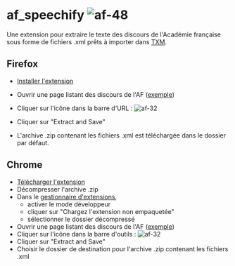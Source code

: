 # af_speechify ![af-48](https://github.com/fmoncomble/af_speechify/assets/59739627/ee868342-8616-46e4-acbe-4527799772ce)


Une extension pour extraire le texte des discours de l'Académie française sous forme de fichiers .xml prêts à importer dans [TXM](https://txm.gitpages.huma-num.fr/textometrie/).

## Firefox
- [Installer l'extension](https://github.com/fmoncomble/af_speechify/releases/download/v0.1/af_speechify_ff.xpi)
- Ouvrir une page listant des discours de l'AF ([exemple](https://www.academie-francaise.fr/les-immortels/discours-et-travaux-academiques))
- Cliquer sur l'icône dans la barre d'URL : ![af-32](https://github.com/fmoncomble/af_speechify/assets/59739627/19350e34-71a3-403a-94c3-bfb57138803e)

- Cliquer sur "Extract and Save"
- L'archive .zip contenant les fichiers .xml est téléchargée dans le dossier par défaut.

## Chrome
- [Télécharger l'extension](https://github.com/fmoncomble/af_speechify/releases/download/v0.1/af_speechify_chrome.zip)
- Décompresser l'archive .zip
- Dans le [gestionnaire d'extensions](chrome://extensions/),
  - activer le mode développeur
  - cliquer sur "Chargez l'extension non empaquetée"
  - sélectionner le dossier décompressé
- Ouvrir une page listant des discours de l'AF ([exemple](https://www.academie-francaise.fr/les-immortels/discours-et-travaux-academiques))
- Cliquer sur l'icône dans la barre d'outils : ![af-32](https://github.com/fmoncomble/af_speechify/assets/59739627/19350e34-71a3-403a-94c3-bfb57138803e)
- Cliquer sur "Extract and Save"
- Choisir le dossier de destination pour l'archive .zip contenant les fichiers .xml

